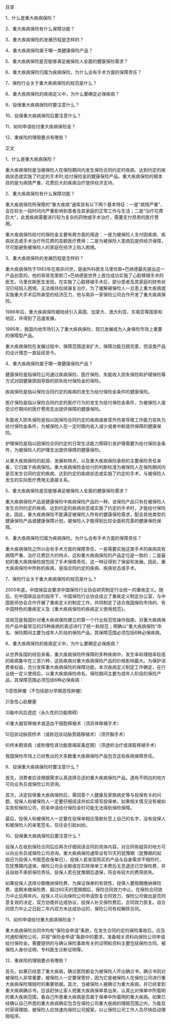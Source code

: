 目录

1、什么是重大疾病保险？

2、重大疾病保险有什么保障功能？

3、重大疾病保险的发展历程是怎样的？

4、重大疾病保险属于哪一类健康保险产品？

5、重大疾病保险是否能够满足被保险人全面的健康保险需求？

6、重大疾病保险归属为疾病保险，为什么会有手术方面的保障责任？

7、保险行业关于重大疾病保险的规范是什么？

8、重大疾病保险的疾病定义中，为什么要确定必保疾病？

9、投保重大疾病保险时要注意什么？

10、投保重大疾病保险后要注意什么？

11、如何申请给付重大疾病保险金？

12、重疾险的理赔要点有哪些？

正文

1、什么是重大疾病保险？

重大疾病保险是当被保险人在保险期间内发生保险合同约定的疾病、达到约定的疾病状态或实施了约定的手术时,给付保险金的健康保险产品。重大疾病保险的根本目的是为病情严重、花费巨大的疾病治疗提供经济支持。

2、重大疾病保险有什么保障功能？

重大疾病保险所保障的“重大疾病”通常具有以下两个基本特征：一是“病情严重”，会在较长一段时间内严重影响到患者及其家庭的正常工作与生活；二是“治疗花费巨大”，此类疾病需要进行较为复杂的药物或手术治疗，需要支付昂贵的医疗费用。

重大疾病保险给付的保险金主要有两方面的用途：一是为被保险人支付因疾病、疾病状态或手术治疗所花费的高额医疗费用；二是为被保险人患病后提供经济保障，尽可能避免被保险人的家庭在经济上陷入困境。

3、重大疾病保险的发展历程是怎样的？

重大疾病保险于1983年在南非问世，是由外科医生马里优斯•巴纳德最先提出这一产品创意的。他的哥哥克里斯汀•巴纳德是世界上首位成功实施了心脏移植手术的医生。马里优斯医生发现，在实施了心脏移植手术后，部分患者及其家庭的财务状况已经陷入困境，无法维持后续康复治疗。为了缓解被保险人一旦患上重大疾病或实施重大手术后所承受的经济压力，他与南非一家保险公司合作开发了重大疾病保险。

1986年后，重大疾病保险被陆续引入英国、加拿大、澳大利亚、东南亚等国家和地区，并得到了迅速发展。

1995年，我国内地市场引入了重大疾病保险，现已发展成为人身保险市场上重要的保障型产品。

重大疾病保险在发展过程中，保障范围逐渐扩大，保障功能日趋完善，但该类产品的设计理念一直延续至今。

4、重大疾病保险属于哪一类健康保险产品？

健康保险是指保险公司通过疾病保险、医疗保险、失能收入损失保险和护理保险等方式对因健康原因导致的损失给付保险金的保险。

疾病保险是指以保险合同约定的疾病的发生为给付保险金条件的健康保险。

医疗保险是指以保险合同约定的医疗行为的发生为给付保险金条件，为被保险人接受诊疗期间的医疗费用支出提供保障的健康保险。

失能收入损失保险是指以因保险合同约定的疾病或者意外伤害导致工作能力丧失为给付保险金条件，为被保险人在一定时期内收入减少或者中断提供保障的健康保险。

护理保险是指以因保险合同约定的日常生活能力障碍引发护理需要为给付保险金条件，为被保险人的护理支出提供保障的健康保险。

从重大疾病保险的起源、发展和特点，以及重大疾病保险承担的主要保险责任来看，它归属于疾病保险。重大疾病保险金给付的判断标准为被保险人在保险期间内是否发生合同约定的疾病、达到约定的疾病状态或实施了约定的手术，与被保险人发生的实际医疗费用无直接关系。

5、重大疾病保险是否能够满足被保险人全面的健康保险需求？

重大疾病保险产品是健康保险中疾病保险产品的一种。该保险产品只有在被保险人发生合同约定的疾病、达到约定的疾病状态或实施了约定的手术时，才能给付保险金。因此，重大疾病保险不能满足被保险人所有的健康保险需求，配合其他类型的健康保险产品或健康保障计划，被保险人才能得到比较全面和完善的健康保险保障。

6、重大疾病保险归属为疾病保险，为什么会有手术方面的保障责任？

重大疾病保险之所以会有手术方面的保障责任，一是需要实施这类手术的疾病具有病情严重、治疗花费巨大的特点，这和重大疾病保险的产品定位是一致的；二是最初的重大疾病保险就包括了手术保障责任，这一特征得到了保留和发展。因此，重大疾病保险中所称的疾病，是指合同约定的疾病、疾病状态或手术。

7、保险行业关于重大疾病保险的规范是什么？

2005年底，中国保监会要求中国保险行业协会研究制定行业统一的重疾定义。随后，在中国保监会的指导下，中国保险行业协会成立了重疾定义制定办公室，与中国医师协会合作开展了重疾定义的制定工作，共同制定了适合我国保险市场的、有中国特色的重疾定义及《重大疾病保险的疾病定义使用规范》。

该规范是我国针对重大疾病保险建立的第一个行业规范性操作指南，对重大疾病保险产品中最常见的25种疾病的表述进行了统一和规范；明确以“重大疾病保险”命名、保险期间主要为成年人阶段的保险产品，其保障范围必须包括6种必保疾病。

8、重大疾病保险的疾病定义中，为什么要确定必保疾病？

从世界各国的经验来看，重大疾病保险所保障的多种疾病中，发生率和理赔率较高的疾病集中在三至六种，这些疾病对重大疾病保险产品的价格影响最大。为保护消费者权益，充分发挥重大疾病保险的保障功能，本次疾病定义制定工作确定，在行业统一定义使用后，以重大疾病保险命名、保险期间主要为成年人阶段的保险产品，其保障范围必须包括6种必保疾病：

1\)恶性肿瘤（不包括部分早期恶性肿瘤）

2\)急性心肌梗塞

3\)脑中风后遗症（永久性的功能障碍）

4\)重大器官移植术或造血干细胞移植术（须异体移植手术）

5\)冠状动脉搭桥术（或称冠状动脉旁路移植术）（须开胸手术）

6\)终末期肾病（或称慢性肾功能衰竭尿毒症期）（须透析治疗或肾脏移植手术）

我国保险市场上已经售出的大多数重大疾病保险产品包含这些疾病保障责任。

9、投保重大疾病保险时要注意什么？

首先，消费者应该根据需求认真选择合适的重大疾病保险产品，遇有不明白的地方可向业务员或保险公司咨询。

其次，决定投保重大疾病保险后，需回答个人健康及家族病史等与投保有关的问题，投保人和被保险人一定要仔细阅读并如实填写投保单。如果相关情况没有被如实告知保险公司，将来申请给付保险金时可能无法得到保险保障。

最后，投保人和被保险人一定要在投保单相应落款处签上自己的名字，没有投保人和被保险人的亲笔签名，往往会引起纠纷。

10、投保重大疾病保险后要注意什么？

投保人在收到保险合同后应再次仔细阅读合同的具体内容，对合同有疑异的地方可以向业务员或保险公司咨询。重大疾病保险通常设有10天的犹豫期（犹豫期的起始日为投保人书面签收保单日），投保人若发现购买的产品与自身需求不相符时，在犹豫期内退保，保险公司会全额或在扣除保单工本费后无息退还已交保险费，并且自始不承担保险责任。投保人若在犹豫期后退保，将会有较大的费用损失。

如果投保人选择分期缴纳保险费，为保证保单的有效性，投保人要按期缴纳保险费，逾期未缴保险费，超过60天的宽限期后，保险合同效力中止。在保险合同效力中止后两年内，投保人可以向保险公司申请恢复合同效力，保险公司做出是否同意复效的决定，双方协商并达成协议，投保人补交保险费后，合同效力恢复。自合同效力中止之日起二年内双方未达成协议的，保险公司有权解除合同。

11、如何申请给付重大疾病保险金？

重大疾病保险合同中均有“保险金申请”条款，在发生合同约定的保险事故后，应及时通知保险公司，并按“保险金申请”条款中的要求，准备相关资料向保险公司申请给付保险金。需要提供的与确认保险事故有关的证明和资料主要包括保险合同、被保险人身份证明、专科医生诊断证明等。

12、重疾险的理赔要点有哪些？

首先，如果已经患了重大疾病，确诊医院都会为被保险人开出确诊书，确诊书则对被保险人非常重要，被保险人一定要保管好，因为它是被保险人在保险公司进行重大疾病保险理赔时的重要依据。其次，当被保险人被确诊为重大疾病，并已经拿到重大疾病确诊书，应该赶快让家人把重大疾病保单拿出来，认真比对保单中所载明的重大疾病范围，看自己所患重大疾病是否属于保单中所载明的重大疾病。如果已经确认自己所患的重大疾病确实包含在保险公司重大疾病的理赔范围之内，为能及时获得理赔，被保险人应快速向保险公司报案，以让保险公司工作人员尽快启动理赔程序。

